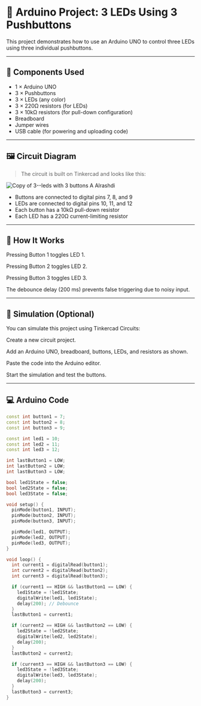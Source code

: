 # 🔘 Arduino Project: 3 LEDs Using 3 Pushbuttons

This project demonstrates how to use an Arduino UNO to control three LEDs using three individual pushbuttons.

---

## 🧰 Components Used

- 1 × Arduino UNO
- 3 × Pushbuttons
- 3 × LEDs (any color)
- 3 × 220Ω resistors (for LEDs)
- 3 × 10kΩ resistors (for pull-down configuration)
- Breadboard
- Jumper wires
- USB cable (for powering and uploading code)

---

## 🖼️ Circuit Diagram

> The circuit is built on Tinkercad and looks like this:

![Copy of  3--leds with 3 buttons A Alrashdi](https://github.com/user-attachments/assets/af788ee3-8232-4532-b3a9-40e560d586f6)

- Buttons are connected to digital pins 7, 8, and 9
- LEDs are connected to digital pins 10, 11, and 12
- Each button has a 10kΩ pull-down resistor
- Each LED has a 220Ω current-limiting resistor


---

## 🚀 How It Works
Pressing Button 1 toggles LED 1.

Pressing Button 2 toggles LED 2.

Pressing Button 3 toggles LED 3.

The debounce delay (200 ms) prevents false triggering due to noisy input.

---

## 🧪 Simulation (Optional)
You can simulate this project using Tinkercad Circuits:

Create a new circuit project.

Add an Arduino UNO, breadboard, buttons, LEDs, and resistors as shown.

Paste the code into the Arduino editor.

Start the simulation and test the buttons.

---

## 💻 Arduino Code

```cpp
const int button1 = 7;
const int button2 = 8;
const int button3 = 9;

const int led1 = 10;
const int led2 = 11;
const int led3 = 12;

int lastButton1 = LOW;
int lastButton2 = LOW;
int lastButton3 = LOW;

bool led1State = false;
bool led2State = false;
bool led3State = false;

void setup() {
  pinMode(button1, INPUT);
  pinMode(button2, INPUT);
  pinMode(button3, INPUT);

  pinMode(led1, OUTPUT);
  pinMode(led2, OUTPUT);
  pinMode(led3, OUTPUT);
}

void loop() {
  int current1 = digitalRead(button1);
  int current2 = digitalRead(button2);
  int current3 = digitalRead(button3);

  if (current1 == HIGH && lastButton1 == LOW) {
    led1State = !led1State;
    digitalWrite(led1, led1State);
    delay(200); // Debounce
  }
  lastButton1 = current1;

  if (current2 == HIGH && lastButton2 == LOW) {
    led2State = !led2State;
    digitalWrite(led2, led2State);
    delay(200);
  }
  lastButton2 = current2;

  if (current3 == HIGH && lastButton3 == LOW) {
    led3State = !led3State;
    digitalWrite(led3, led3State);
    delay(200);
  }
  lastButton3 = current3;
}
